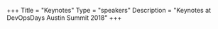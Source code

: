 +++
Title = "Keynotes"
Type = "speakers"
Description = "Keynotes at DevOpsDays Austin Summit 2018"
+++

